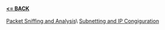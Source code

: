 [**<= BACK**](README.md)<br><br>
[Packet Sniffing and Analysis](packetsniffing.md)\ 
[Subnetting and IP Congiguration](subipconfig.md) 
